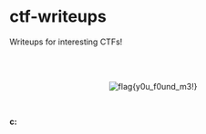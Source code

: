 # ctf-writeups
Writeups for interesting CTFs!

<br /><br />

<p align="center">
  <img src="https://capturetheflag.withgoogle.com/img/Flag.png" alt="flag{y0u_f0und_m3!}">
</p>

<br />

**c:**
